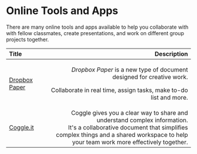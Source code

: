# Online Tools and Apps

There are many online tools and apps available to help you collaborate with with fellow classmates, create presentations, and work on different group projects together.

<table>
  <thead>
    <tr>
      <th style="text-align:left">Title</th>
      <th style="text-align:right">Description</th>
    </tr>
  </thead>
  <tbody>
    <tr>
      <td style="text-align:left"><a href="https://www.dropbox.com/paper">Dropbox Paper</a>
      </td>
      <td style="text-align:right">
        <p><em>Dropbox Paper</em> is a new type of document designed for creative
          work.</p>
        <p>Collaborate in real time, assign tasks, make to-do list and more.</p>
      </td>
    </tr>
    <tr>
      <td style="text-align:left"><a href="https://coggle.it/about">Coggle.it</a>
      </td>
      <td style="text-align:right">Coggle gives you a clear way to share and understand complex information.
        <br
        />It&apos;s a collaborative document that simplifies complex things and
        a shared workspace to help your team work more effectively together.</td>
    </tr>
  </tbody>
</table>

